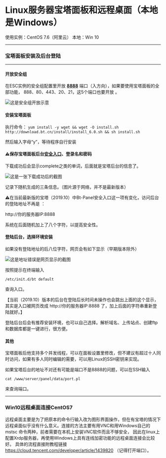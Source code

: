 # Linux服务器宝塔面板和远程桌面（本地是Windows）

使用实例：CentOS 7.6（阿里云）	本地：Win 10

------

### 宝塔面板安装及后台登陆

------

#### 开放安全组

在ESC实例的安全组配置里开放 **<u>8888</u>** 端口（入方向），如果要使用宝塔面板的全部功能， 888、80、443、20、21，这5个端口也要开放 。

![这是安全组开放示意](https://timgsa.baidu.com/timg?image&quality=80&size=b9999_10000&sec=1572765712028&di=3ad84d60c1dde3183cfe0b58eeb3e3bb&imgtype=0&src=http%3A%2F%2Fstatic.oneinstack.com%2Fimages%2Fsecuritygroup%2Fcvm-sg-add.png)

#### 安装宝塔面板

 执行命令：
`yum install -y wget && wget -O install.sh http://download.bt.cn/install/install_6.0.sh && sh install.sh`

然后输入字母“y”，等待程序自行安装

#### ⚠保存宝塔面板后台<u>安全入口</u>、登录名和密码

下载成功后会显示complete之类的单词，后面就是宝塔后台的信息了。

![这是一张下载成功后的截图](https://www.laoyangblog.com/wp-content/uploads/2018/09/20180923232950.png)

记录下随机生成的三条信息。（图片源于网络，并不是最新版本）

⚠在当前最新版的宝塔（2019.10）中Bt-Panel安全入口这一项有变化，访问后台的登陆地址不再是 ：

http://你的服务器IP:8888 

系统在后面随机加上了八个字符，以提高安全性。

#### 登陆后台，选择环境安装

如果没有登陆地址的后八位字符，网页会有如下显示（早期版本除外）

![这是地址错误是网页显示的截图](http://www.mabiji.com/wp-content/uploads/2019/01/btrukou.jpg)

按照提示在终端输入

`/etc/init.d/bt default`

查询入口。

【当前（2019.10）版本的后台在登陆后长时间未操作也会跳出上面的这个显示，其实是入口被网页改成  http://你的服务器IP:8888  了，加上后面的字符串重新登陆就好。】

登陆后台后会有推荐安装环境，也可以自己选择。解析域名、上传站点、创建ftp和数据库都是一键进行，很方便。

#### 其他

宝塔面板后他支持多个并发线程，可以在面板设置里修改，但不建议有超过十人同时访问，如果有多人同时编辑的需要，可以用Linux的SSH密钥来实现。

如果宝塔后台的地址不对还有可能是端口不是8888的问题，可以在SSH输入

`cat /www/server/panel/data/port.pl`

来查询端口。

------

### Win10远程桌面连接CentOS7

远程桌面主要是为了把原本的命令行输入改为图形界面操作，但在有宝塔的情况下远程桌面似乎没有什么意义。连接的方法主要有用VNC和用Windows自己的 mstsc 命令两种，前者需要在本机上安装VNC软件而且不够安全， 因此在linux上配置Xrdp服务器，再使用Windows上具有连线加密功能的远程桌面连接会比较好。 具体的流程直接附教程链接 https://cloud.tencent.com/developer/article/1439820 （记得打开端口）。